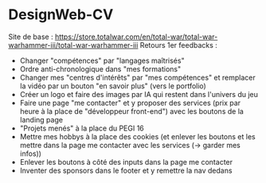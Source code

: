 # DesignWeb-CV

Site de base : https://store.totalwar.com/en/total-war/total-war-warhammer-iii/total-war-warhammer-iii
Retours 1er feedbacks :    
- Changer "compétences" par "langages maîtrisés"
- Ordre anti-chronologique dans "mes formations"
- Changer mes "centres d'intérêts" par "mes compétences" et remplacer la vidéo par un bouton "en savoir plus" (vers le portfolio)
- Créer un logo et faire des images par IA qui restent dans l'univers du jeu
- Faire une page "me contacter" et y proposer des services (prix par heure à la place de "développeur front-end") avec les boutons de la landing page
- "Projets menés" à la place du PEGI 16
- Mettre mes hobbys à la place des cookies (et enlever les boutons et les mettre dans la page me contacter avec les services (-> garder mes infos))
- Enlever les boutons à côté des inputs dans la page me contacter
- Inventer des sponsors dans le footer et y remettre la nav dedans
